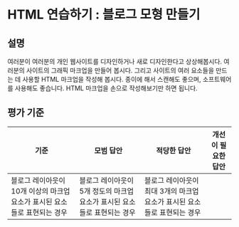 # HTML 연습하기 : 블로그 모형 만들기

## 설명

여러분이 여러분의 개인 웹사이트를 디자인하거나 새로 디자인한다고 상상해봅시다. 여러분의 사이트의 그래픽 마크업을 만들어 봅시다. 그리고 사이트의 여러 요소들을 만드는 데 사용할 HTML 마크업을 작성해 봅시다. 종이에 해서 스캔해도 좋으며, 소프트웨어를 사용해도 좋습니다. HTML 마크업을 손으로 작성해보기만 하면 됩니다.

## 평가 기준

| 기준                                                                      | 모범 답안                                                                | 적당한 답안                                                              | 개선이 필요한 답안 |
| ------------------------------------------------------------------------- | ------------------------------------------------------------------------ | ------------------------------------------------------------------------ | ------------------ |
| 블로그 레이아웃이 10개 이상의 마크업 요소가 표시된 요소들로 표현되는 경우 | 블로그 레이아웃이 5개 정도의 마크업 요소가 표시된 요소들로 표현되는 경우 | 블로그 레이아웃이 최대 3개의 마크업 요소가 표시된 요소들로 표현되는 경우 |
